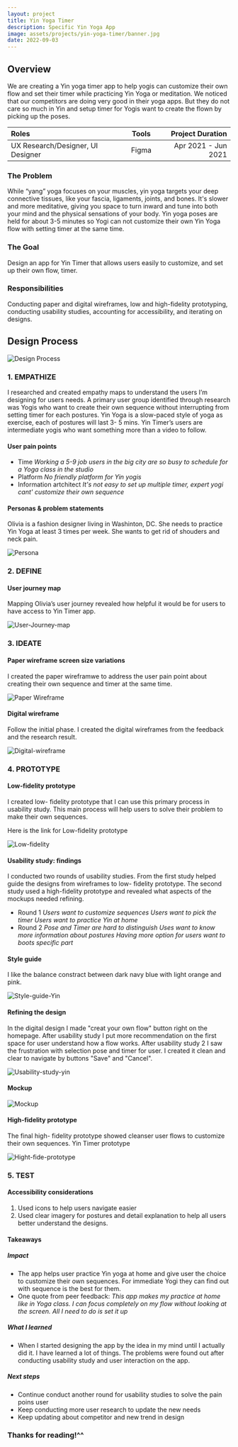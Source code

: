 ```yaml
---
layout: project
title: Yin Yoga Timer
description: Specific Yin Yoga App
image: assets/projects/yin-yoga-timer/banner.jpg
date: 2022-09-03
---
```


## Overview

We are creating a Yin yoga timer app to help yogis can customize their own flow and set their timer while practicing Yin Yoga or meditation. We noticed that our competitors are doing very good in their yoga apps. But they do not care so much in Yin and setup timer for Yogis want to create the flown by picking up the poses.

| Roles   | Tools | Project Duration |
|:-------|:----------:|-----------------:|
| UX Research/Designer, UI Designer | Figma | Apr 2021 - Jun 2021 |

### The Problem

While “yang” yoga focuses on your muscles, yin yoga targets your deep connective tissues, like your fascia, ligaments, joints, and bones. It's slower and more meditative, giving you space to turn inward and tune into both your mind and the physical sensations of your body. Yin yoga poses are held for about 3-5 minutes so Yogi can not customize their own Yin Yoga flow with setting timer at the same time.

### The Goal

Design an app for Yin Timer that allows users easily to customize, and set up their own flow, timer.

### Responsibilities

Conducting  paper and digital wireframes, low and high-fidelity prototyping, conducting usability studies, accounting for accessibility, and iterating on designs.

## Design Process

![Design Process](/assets/projects/yin-yoga-timer/design-process.jpg)

###  1. EMPATHIZE

I researched and created empathy maps to understand the users I’m designing for users needs. A primary user group identified through research was Yogis who want to create their own sequence without interrupting from setting timer for each postures. Yin Yoga is a slow-paced style of yoga as exercise, each of postures will last 3- 5 mins. Yin Timer’s users are intermediate yogis who want something more than a video to follow. 

#### User pain points

- Time
    *Working a 5-9 job users in the big city are so busy to schedule for a Yoga class in the studio*
- Platform
    *No friendly platform for Yin yogis*
- Information artchitect
    *It's not easy to set up multiple timer, expert yogi cant' customize their own sequence*

#### Personas & problem statements

Olivia is a fashion designer living in Washinton, DC. She needs to practice Yin Yoga at least 3 times per week. She wants to get rid of shouders and neck pain.

![Persona](/assets/projects/yin-yoga-timer/persona.jpg)

###  2. DEFINE

#### User journey map

Mapping Olivia’s user journey revealed how helpful it would be for users to have access to Yin Timer app.

![User-Journey-map](/assets/projects/yin-yoga-timer/user-journey-map.jpg)

###  3. IDEATE

#### Paper wireframe screen size variations

I created the paper wireframwe to address the user pain point about creating their own sequence and timer at the same time.

![Paper Wireframe](/assets/projects/yin-yoga-timer/paper-wireframe.jpg)

#### Digital wireframe

Follow the initial phase. I created the digital wireframes from the feedback and the research result.

![Digital-wireframe](/assets/projects/yin-yoga-timer/digital-wireframe.jpg)

### 4. PROTOTYPE

#### Low-fidelity prototype

I created low- fidelity prototype that I can use this primary process in usability study. This main process will help users to solve their problem to make their own sequences.

Here is the link for Low-fidelity prototype 

![Low-fidelity](/assets/projects/yin-yoga-timer/low-fidelity.jpg)

#### Usability study: findings

I conducted two rounds of usability studies. From the first study helped guide the designs from wireframes to low- fidelity prototype. The second study used a high-fidelity prototype and revealed what aspects of the mockups needed refining.

- Round 1
      *Users want to customize sequences*
      *Users want to pick the timer*
      *Users want to practice Yin at home*
- Round 2
      *Pose and Timer are hard to distinguish*
      *Uses want to know more information about postures*
      *Having more option for users want to boots specific part*

#### Style guide

I like the balance constract between dark navy blue with light orange and pink.

![Style-guide-Yin](/assets/projects/yin-yoga-timer/style-guide-yin.jpg)

#### Refining the design

In the digital design I made "creat your own flow" button right on the homepage. After usability study I put more recommendation on the first space for user understand how a flow works.
After usability study 2 I saw the frustration with selection pose and timer for user. I created it clean and clear to navigate by buttons "Save" and "Cancel".

![Usability-study-yin](/assets/projects/yin-yoga-timer/usability-study-yin.jpg)

#### Mockup

![Mockup](/assets/projects/yin-yoga-timer/mockup.jpg)

#### High-fidelity prototype

The final high- fidelity prototype showed cleanser user flows to customize their own sequences.
Yin Timer prototype

![Hight-fide-prototype](/assets/projects/yin-yoga-timer/hight-fide-prototype.jpg)

### 5. TEST

#### Accessibility considerations

1. Used icons to help users navigate easier
2. Used clear imagery for postures and detail explanation to help all users better understand the designs. 

#### Takeaways

##### Impact

- The app helps user practice Yin yoga at home and give user the choice to customize their own sequences. For immediate Yogi they can find out with sequence is the best for them.
- One quote from peer feedback:
*This app makes my practice at home like in Yoga class. I can focus completely on my flow without looking at the screen. All I need to do is set it up*

##### What I learned

- When I started designing the app by the idea in my mind until I actually did it. I have learned a lot of things. The problems were found out after conducting usability study and user interaction on the app. 

##### Next steps
- Continue conduct another round for usability studies to solve the pain poins user
- Keep conducting more user research to update the new needs
- Keep updating about competitor and new trend in design

### Thanks for reading!^^
